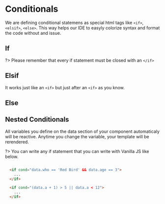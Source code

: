 # Conditionals

We are defining conditional statemens as special html tags like `<if>`, `<elsif>`, `<else>`. This way helps our IDE to easyly colorize syntax and format the code without and issue.

## If

<repl-component id="th73bi8vvx8q32v" download="true"></repl-component>

?> Please remember that every if statement must be closed with an `</if>`

## Elsif

It works just like an `<if>` but just after an `<if>` as you know.

<repl-component id="4te0gtxxiq2u9b1" download="true"></repl-component>

## Else

<repl-component id="lfkku59utqdlyix" download="true"></repl-component>

## Nested Conditionals

All variables you define on the data section of your component automaticaly will be reactive. Anytime you change the variable, your template will be rerendered.

<repl-component id="erexq0k102v6bbz" donwload="true"></repl-component>

?> You can write any if statement that you can write with Vanilla JS like below.

```html

  <if cond="data.who == 'Red Bird' && data.age == 3">
    ...
  </if>  

  <if cond="(data.a + 1) > 5 || data.a < 12">
    ...
  </if>

```